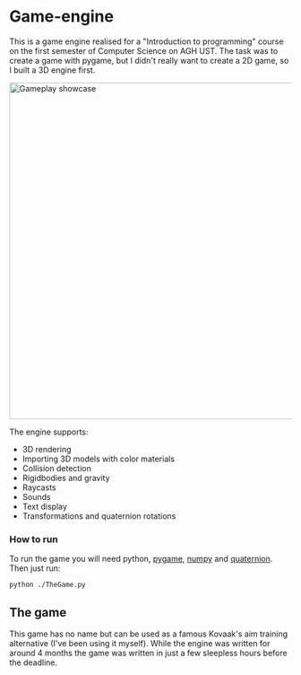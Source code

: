 # Game-engine

This is a game engine realised for a "Introduction to programming" course on the first semester of Computer Science on AGH UST. The task was to create a game with pygame, but I didn't really want to create a 2D game, so I built a 3D engine first.

<img alt="Gameplay showcase" src="https://s7.gifyu.com/images/engine_showcase_quality_87.gif?raw=true" width="600px">

The engine supports:

* 3D rendering
* Importing 3D models with color materials
* Collision detection
* Rigidbodies and gravity
* Raycasts
* Sounds
* Text display
* Transformations and quaternion rotations

### How to run

To run the game you will need python, [pygame](https://www.pygame.org), [numpy](https://numpy.org) and [quaternion](https://pypi.org/project/numpy-quaternion/). Then just run:

```
python ./TheGame.py
```

## The game

This game has no name but can be used as a famous Kovaak's aim training alternative (I've been using it myself). While the engine was written for around 4 months the game was written in just a few sleepless hours before the deadline.